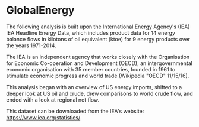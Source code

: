 # GlobalEnergy

The following analysis is built upon the International Energy Agency's (IEA) IEA Headline Energy Data, which includes product data for 14 energy balance flows in kilotons of oil equivalent (ktoe) for 9 energy products over the years 1971-2014.

The IEA is an independent agency that works closely with the Organisation for Economic Co-operation and Development (OECD), an intergovernmental economic organisation with 35 member countries, founded in 1961 to stimulate economic progress and world trade (Wikipedia "OECD" 11/15/16).

This analysis began with an overview of US energy imports, shifted to a deeper look at US oil and crude, drew comparisons to world crude flow, and ended with a look at regional net flow.

This dataset can be downloaded from the IEA's website: https://www.iea.org/statistics/
